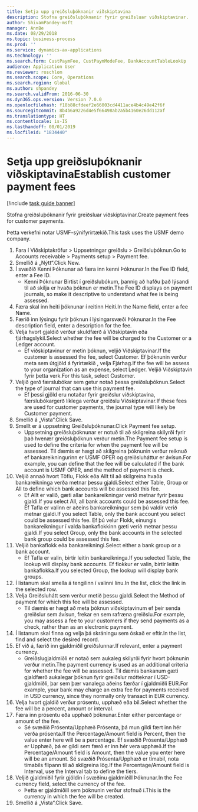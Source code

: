```yaml
---
title: Setja upp greiðsluþóknanir viðskiptavina
description: Stofna greiðsluþóknanir fyrir greiðsluar viðskiptavinar.
author: ShivamPandey-msft
manager: AnnBe
ms.date: 08/29/2018
ms.topic: business-process
ms.prod: ''
ms.service: dynamics-ax-applications
ms.technology: ''
ms.search.form: CustPaymFee, CustPaymModeFee, BankAccountTableLookUp
audience: Application User
ms.reviewer: roschlom
ms.search.scope: Core, Operations
ms.search.region: Global
ms.author: shpandey
ms.search.validFrom: 2016-06-30
ms.dyn365.ops.version: Version 7.0.0
ms.openlocfilehash: f18b88cfdeef2e66003cd4411ace4b4c49e42f6f
ms.sourcegitcommit: 8b4b6a9226d4e5f66498ab2a5b4160e26dd112af
ms.translationtype: HT
ms.contentlocale: is-IS
ms.lasthandoff: 08/01/2019
ms.locfileid: "1834440"
---
```

# <a name="establish-customer-payment-fees"></a><span data-ttu-id="ddfef-103">Setja upp greiðsluþóknanir viðskiptavina</span><span class="sxs-lookup"><span data-stu-id="ddfef-103">Establish customer payment fees</span></span>

[!include [task guide banner](../../includes/task-guide-banner.md)]

<span data-ttu-id="ddfef-104">Stofna greiðsluþóknanir fyrir greiðsluar viðskiptavinar.</span><span class="sxs-lookup"><span data-stu-id="ddfef-104">Create payment fees for customer payments.</span></span>

<span data-ttu-id="ddfef-105">Þetta verkefni notar USMF-sýnifyrirtækið.</span><span class="sxs-lookup"><span data-stu-id="ddfef-105">This task uses the USMF demo company.</span></span>

1. <span data-ttu-id="ddfef-106">Fara í Viðskiptakröfur > Uppsetningar greiðslu > Greiðsluþóknun.</span><span class="sxs-lookup"><span data-stu-id="ddfef-106">Go to Accounts receivable > Payments setup > Payment fee.</span></span>
2. <span data-ttu-id="ddfef-107">Smellið á „Nýtt“.</span><span class="sxs-lookup"><span data-stu-id="ddfef-107">Click New.</span></span>
3. <span data-ttu-id="ddfef-108">Í svæðið Kenni Þóknunar að færa inn kenni Þóknunar.</span><span class="sxs-lookup"><span data-stu-id="ddfef-108">In the Fee ID field, enter a Fee ID.</span></span>
    * <span data-ttu-id="ddfef-109">Kenni Þóknunar Birtist í greiðslubókum, þannig að hafðu það lýsandi til að skilja er hvaða þóknun er metin.</span><span class="sxs-lookup"><span data-stu-id="ddfef-109">The Fee ID displays on payment journals, so make it descriptive to understand what fee is being assessed.</span></span>  
4. <span data-ttu-id="ddfef-110">Færa skal inn heiti þóknunar í reitinn Heiti.</span><span class="sxs-lookup"><span data-stu-id="ddfef-110">In the Name field, enter a fee Name.</span></span>
5. <span data-ttu-id="ddfef-111">Færið inn lýsingu fyrir þóknun í lýsingarsvæði Þóknunar.</span><span class="sxs-lookup"><span data-stu-id="ddfef-111">In the Fee description field, enter a description for the fee.</span></span>
6. <span data-ttu-id="ddfef-112">Velja hvort gjaldið verður skuldfærð á Viðskiptavin eða fjárhagslykil.</span><span class="sxs-lookup"><span data-stu-id="ddfef-112">Select whether the fee will be charged to the Customer or a Ledger account.</span></span>
    * <span data-ttu-id="ddfef-113">Ef viðskiptavinur er metin þóknun, veljið Viðskiptavinar.</span><span class="sxs-lookup"><span data-stu-id="ddfef-113">If the customer is assessed the fee, select Customer.</span></span> <span data-ttu-id="ddfef-114">Ef þóknunin verður meta sem útgjöld á fyrirtækið , velja Fjárhag.</span><span class="sxs-lookup"><span data-stu-id="ddfef-114">If the fee will be assess to your organization as an expense, select Ledger.</span></span> <span data-ttu-id="ddfef-115">Veljið Viðskiptavin fyrir þetta verk.</span><span class="sxs-lookup"><span data-stu-id="ddfef-115">For this task, select Customer.</span></span>  
7. <span data-ttu-id="ddfef-116">Veljið gerð færslubókar sem getur notað þessa greiðsluþóknun.</span><span class="sxs-lookup"><span data-stu-id="ddfef-116">Select the type of  journal that can use this payment fee.</span></span>
    * <span data-ttu-id="ddfef-117">Ef þessi gjöld eru notaðar fyrir greiðslur viðskiptavina, færslubókargerð líklega verður greiðslu Viðskiptavinar.</span><span class="sxs-lookup"><span data-stu-id="ddfef-117">If these fees are used for customer payments, the journal type will likely be Customer payment.</span></span>  
8. <span data-ttu-id="ddfef-118">Smellið á „Vista“.</span><span class="sxs-lookup"><span data-stu-id="ddfef-118">Click Save.</span></span>
9. <span data-ttu-id="ddfef-119">Smellt er á uppsetning Greiðsluþóknunar.</span><span class="sxs-lookup"><span data-stu-id="ddfef-119">Click Payment fee setup.</span></span>
    * <span data-ttu-id="ddfef-120">Uppsetning greiðsluþóknunar er notuð til að skilgreina skilyrði fyrir það hvenær greiðsluþóknun verður metin.</span><span class="sxs-lookup"><span data-stu-id="ddfef-120">The Payment fee setup is used to define the criteria for when the payment fee will be assessed.</span></span>  <span data-ttu-id="ddfef-121">Til dæmis er hægt að skilgreina þóknunin verður reiknuð ef bankareikningurinn er USMF OPER og greiðsluháttur er ávísun.</span><span class="sxs-lookup"><span data-stu-id="ddfef-121">For example, you can define that the fee will be calculated if the bank account is USMF OPER, and the method of payment is check.</span></span>  
10. <span data-ttu-id="ddfef-122">Veljið annað hvort Töflu, Flokk eða Allt til að skilgreina hvaða bankareikninga verða metnar þessu gjaldi.</span><span class="sxs-lookup"><span data-stu-id="ddfef-122">Select either Table, Group or All to define which bank accounts will be assessed this fee.</span></span>
    * <span data-ttu-id="ddfef-123">Ef Allt er valið, gæti allar bankareikningar verið metnar fyrir þessu gjaldi.</span><span class="sxs-lookup"><span data-stu-id="ddfef-123">If you select All, all bank accounts could be assessed this fee.</span></span>  <span data-ttu-id="ddfef-124">Ef Tafla er valinn er aðeins bankareikningur sem þú valdir verið metnar gjaldi.</span><span class="sxs-lookup"><span data-stu-id="ddfef-124">If you select Table, only the bank account you select could be assessed this fee.</span></span> <span data-ttu-id="ddfef-125">Ef þú velur Flokk, einungis bankareikningur í valda bankaflokkinn gæti verið metnar þessu gjaldi.</span><span class="sxs-lookup"><span data-stu-id="ddfef-125">If you select Group, only the bank accounts in the selected bank group could be assessed this fee.</span></span>  
11. <span data-ttu-id="ddfef-126">Veljið bankaflokk eða bankareikningi.</span><span class="sxs-lookup"><span data-stu-id="ddfef-126">Select either a bank group or a bank account.</span></span>
    * <span data-ttu-id="ddfef-127">Ef Tafla er valin, birtir leitin bankareikninga.</span><span class="sxs-lookup"><span data-stu-id="ddfef-127">If you selected Table, the lookup will display bank accounts.</span></span> <span data-ttu-id="ddfef-128">Ef flokkur er valin, birtir leitin bankaflokka.</span><span class="sxs-lookup"><span data-stu-id="ddfef-128">If you selected Group, the lookup will display bank groups.</span></span>  
12. <span data-ttu-id="ddfef-129">Í listanum skal smella á tengilinn í valinni línu.</span><span class="sxs-lookup"><span data-stu-id="ddfef-129">In the list, click the link in the selected row.</span></span>
13. <span data-ttu-id="ddfef-130">Velja Greiðsluhátt sem verður metið þessu gjaldi.</span><span class="sxs-lookup"><span data-stu-id="ddfef-130">Select the Method of payment for which this fee will be assessed.</span></span>
    * <span data-ttu-id="ddfef-131">Til dæmis er hægt að meta þóknun viðskiptavinum ef þeir senda greiðslur sem ávísun, frekar en sem rafræna greiðslu.</span><span class="sxs-lookup"><span data-stu-id="ddfef-131">For example, you may assess a fee to your customers if they send payments as a check, rather than as an electronic payment.</span></span>  
14. <span data-ttu-id="ddfef-132">Í listanum skal finna og velja þá skráningu sem óskað er eftir.</span><span class="sxs-lookup"><span data-stu-id="ddfef-132">In the list, find and select the desired record.</span></span>
15. <span data-ttu-id="ddfef-133">Ef við á, færið inn gjaldmiðil greiðslunnar.</span><span class="sxs-lookup"><span data-stu-id="ddfef-133">If relevant, enter a payment currency.</span></span>
    * <span data-ttu-id="ddfef-134">Greiðslugjaldmiðli er notað sem aukaleg skilyrði fyrir hvort þóknunin verður metin.</span><span class="sxs-lookup"><span data-stu-id="ddfef-134">The payment currency is used as an additional criteria for whether the fee will be assessed.</span></span>  <span data-ttu-id="ddfef-135">Til dæmis bankanum gæti gjaldfærð aukalegar þóknun fyrir greiðslur mótteknar í USD-gjaldmiðli, þar sem þær vanalega aðeins færðar í gjaldmiðli EUR.</span><span class="sxs-lookup"><span data-stu-id="ddfef-135">For example, your bank may charge an extra fee for payments received in USD currency, since they normally only transact in EUR currency.</span></span>  
16. <span data-ttu-id="ddfef-136">Velja hvort gjaldið verður prósentu, upphæð eða bil.</span><span class="sxs-lookup"><span data-stu-id="ddfef-136">Select whether the fee will be a percent, amount or interval.</span></span>
17. <span data-ttu-id="ddfef-137">Færa inn prósentu eða upphæð þóknunar.</span><span class="sxs-lookup"><span data-stu-id="ddfef-137">Enter either percentage or amount of the fee.</span></span>
    * <span data-ttu-id="ddfef-138">Sé svæðið Prósenta/Upphæð Prósenta, þá mun gildi fært inn hér verða prósenta.</span><span class="sxs-lookup"><span data-stu-id="ddfef-138">If the Percentage/Amount field is Percent, then the value enter here will be a percentage.</span></span> <span data-ttu-id="ddfef-139">Ef svæðið Prósenta/Upphæð er Upphæð, þá er gildi sem færð er inn hér vera upphæð.</span><span class="sxs-lookup"><span data-stu-id="ddfef-139">If the Percentage/Amount field is Amount, then the value you enter here will be an amount.</span></span> <span data-ttu-id="ddfef-140">Sé svæðið Prósenta/Upphæð er tímabil, nota tímabils flipann til að skilgreina lög.</span><span class="sxs-lookup"><span data-stu-id="ddfef-140">If the Percentage/Amount field is Interval, use the Interval tab to define the tiers.</span></span>  
18. <span data-ttu-id="ddfef-141">Veljið gjaldmiðil fyrir gjöldin í svæðinu gjaldmiðill Þóknunar.</span><span class="sxs-lookup"><span data-stu-id="ddfef-141">In the Fee currency field, select the currency of the fee.</span></span>
    * <span data-ttu-id="ddfef-142">Þetta er gjaldmiðill sem þóknunin verður stofnuð í.</span><span class="sxs-lookup"><span data-stu-id="ddfef-142">This is the currency in which the fee will be created.</span></span>  
19. <span data-ttu-id="ddfef-143">Smellið á „Vista“.</span><span class="sxs-lookup"><span data-stu-id="ddfef-143">Click Save.</span></span>

